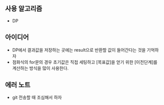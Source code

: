 ## 사용 알고리즘
- DP
## 아이디어
- DP에서 결과값을 저장하는 곳에는 result으로 반환할 값이 들어간다는 것을 기억하자
- 점화식의 for문의 경우 초기값은 직접 세팅하고 [목표값]을 얻기 위한 [이전단계]를 계산하는 방식을 많이 사용한다.
## 에러 노트
- git 전송할 때 조심해서 하자